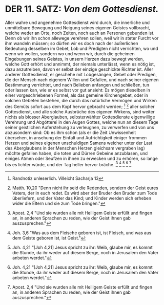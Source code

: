 
<!-- Seite 477 -->

DER 11. SATZ: *Von dem Gottesdienst.*
=====================================

Aller wahre und angenehme Gottesdienst wird
durch, die innerliche und unmittelbare Bewegung
und Neigung seines eigenen Geistes vollbracht, welche 
weder an Orte, noch Zeiten, noch auch an
Personen gebunden ist. Denn ob wir ihn schon
allewege verehren sollen, weil wir in steter Furcht
vor ihm wandeln müssen; so dürfen wir es doch
nach der äußerlichen Bedeutung desselben im Gebet, 
Lob und Predigten nicht verrichten, wo und
wenn wir wollen, sondern wo und wenn wir, durch
die geheimen Eingebungen seines Geistes, in unsern 
Herzen dazu bewegt werden, welche Gott
erhört und annimmt, der niemals unterlässt,
wenn es nötig ist, dazu anzutreiben, davon er
selbst der einzige geschickte Richter ist. Aller anderer 
Gottesdienst, er geschehe mit Lobgesängen, 
Gebet oder Predigen, die der Mensch nach eigenem 
Willen und Gefallen, und nach seiner eigenen 
Bestimmung verrichtet, und nach Belieben
anfangen und schließen, tun oder lassen kan, wie
er es selbst vor gut ansieht: Es mögen dieselben
in einer vorgeschriebenen Formel, als das gemeine
Kirchengebet, oder in solchen Gebeten bestehen,
die durch das natürliche Vermögen und Wirken
des Gemüts sofort aus dem Kopf hervor gebracht 
werden; [^a_pre_11-satz_01] [^a_pre_11-satz_02] aller solcher Gottesdienst, und
alle solche Ausbrüche des eigenen Wirkens, sind
weiter nichts als blosser Aberglauben, selbsterwählter
Gottesdienste eigenwillige Verehrung und 
Abgötterei in den Augen Gottes, 
welche nun an diesem Tage seiner geistlichen Auferstehung
zu verleugnen, zu verwerfen und von uns<!-- Seite 478 -->
abzusondern sind: Ob es ihm schon (als er die Zeit
Unwissenheit übersehen, in ansehung der Einfalt und
Aufrichtigkeit einiger frommen Herzen und seines 
eigenen unschuldigen Samens weicher unter
der Last des Aberglaubens in der Menschen Herzen
gleichsam vergraben lag) möchte gefallen haben, 
die toten und Dürren Gebeine anzublasen, und einiges 
Atmen oder Seufzen in ihnen zu erwecken und
zu erhören, so lange bis es lichter würde, und der 
Tag heller hervor bräche.  [^a_pre_11-satz_03] [^a_pre_11-satz_04] [^a_pre_11-satz_05] [^a_pre_11-satz_05] [^a_pre_11-satz_03]


<!-- Fußnoten -->

[^a_pre_11-satz_01]: Randnotiz unleserlich. Villeicht Sacharja 13

[^a_pre_11-satz_02]: Matth. 10,20 "Denn nicht ihr seid die Redenden, sondern der Geist eures Vaters, der in euch redet. Es wird aber der Bruder den Bruder zum Tode überliefern, und der Vater das Kind; und Kinder werden sich erheben wider die Eltern und sie zum Tode bringen."

[^a_pre_11-satz_03]: Apost. 2,4 "Und sie wurden alle mit Heiligem Geiste erfüllt und fingen an, in anderen Sprachen zu reden, wie der Geist ihnen gab auszusprechen."

[^a_pre_11-satz_04]: Joh. 3,6 "Was aus dem Fleische geboren ist, ist Fleisch, und was aus dem Geiste geboren ist, ist Geist."

[^a_pre_11-satz_05]: Joh. 4,21 "[Joh 4,21] Jesus spricht zu ihr: Weib, glaube mir, es kommt die Stunde, da ihr weder auf diesem Berge, noch in Jerusalem den Vater anbeten werdet."


[^a_pre_11-satz_05]: Judas 19 "Diese sind es, die sich absondern, natürliche Menschen, die den Geist nicht haben."

[^a_pre_11-satz_03]: Apost. 17,23 "Denn als ich umherging und die Gegenstände eurer Verehrung betrachtete, fand ich auch einen Altar, an welchem die Aufschrift war: Dem unbekannten Gott. Den ihr nun, ohne ihn zu kennen, verehret, diesen verkündige ich euch."

